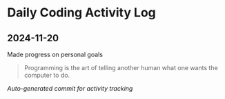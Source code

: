 # Daily Coding Activity Log

## 2024-11-20

Made progress on personal goals

> Programming is the art of telling another human what one wants the computer to do.

*Auto-generated commit for activity tracking*
